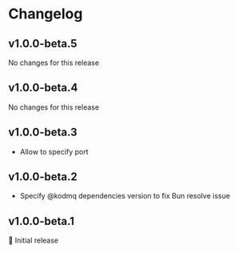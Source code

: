 # Changelog

[//]: # (HeaderEnd)

## v1.0.0-beta.5

No changes for this release

## v1.0.0-beta.4

No changes for this release

## v1.0.0-beta.3

- Allow to specify port

## v1.0.0-beta.2

- Specify @kodmq dependencies version to fix Bun resolve issue

## v1.0.0-beta.1

🎉 Initial release

